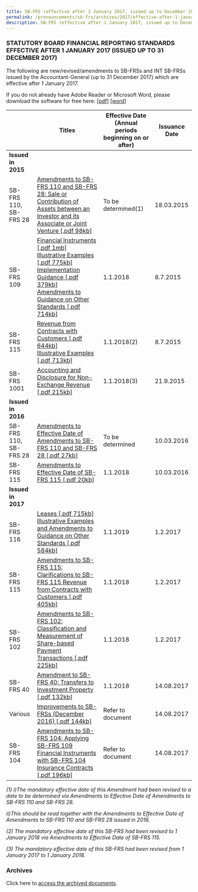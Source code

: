 ```yaml
---
title: SB-FRS (effective after 1 January 2017, issued up to December 2017)
permalink: /pronouncements/sb-frs/archives/2017/effective-after-1-january-2017-issued-up-to-december-2017/
description: SB-FRS (effective after 1 January 2017, issued up to December 2017)
---
```

### STATUTORY BOARD FINANCIAL REPORTING STANDARDS EFFECTIVE AFTER 1 JANUARY 2017 (ISSUED UP TO 31 DECEMBER 2017)

The following are new/revised/amendments to SB-FRSs and INT SB-FRSs issued by the Accountant-General (up to 31 December 2017) which are effective after 1 January 2017.

If you do not already have Adobe Reader or Microsoft Word, please download the software for free here: [\[pdf\]](http://www.adobe.com/products/acrobat/readstep2.html) [\[word\]](http://www.microsoft.com/downloads/details.aspx?FamilyID=95e24c87-8732-48d5-8689-ab826e7b8fdf&DisplayLang=en)

|  | Titles | Effective Date (Annual periods beginning on or after) | Issuance Date |
| -------- | -------- | -------- | -------- |
| **Issued in 2015** |  |  |  |
| SB-FRS 110,<br>SB-FRS 28 | [Amendments to SB-FRS 110 and SB-FRS 28: Sale or Contribution of Assets between an Investor and its Associate or Joint Venture [.pdf 98kb]](/files/Docs/Default%20Source/Sb%20Frs/Aft%201%20Jan%202017%20to%20Dec%202017/amendments_to_sb-frs_110_and_sb-frs_28.pdf) | To be determined(1) | 18.03.2015 |
| SB-FRS 109 | [Financial Instruments [.pdf 1mb]](/files/Docs/Default%20Source/Sb%20Frs/Aft%201%20Jan%202017%20to%20Dec%202017/sb-frs_109_(december_2014).pdf)<br>[Illustrative Examples [.pdf 775kb]](/files/Docs/Default%20Source/Sb%20Frs/Aft%201%20Jan%202017%20to%20Dec%202017/sb-frs_109_ie_(december_2014).pdf)<br>[Implementation Guidance [.pdf 379kb]](/files/Docs/Default%20Source/Sb%20Frs/Aft%201%20Jan%202017%20to%20Dec%202017/sb-frs_109_ig_(december_2014).pdf)<br>[Amendments to Guidance on Other Standards [.pdf 714kb]](/files/Docs/Default%20Source/Sb%20Frs/Aft%201%20Jan%202017%20to%20Dec%202017/sb-frs_109_amendments_to_guidance_on_other_standards_(december_2014).pdf) | 1.1.2018 | 8.7.2015 |
| SB-FRS 115 | [Revenue from Contracts with Customers [.pdf 644kb]](/files/Docs/Default%20Source/Sb%20Frs/Aft%201%20Jan%202017%20to%20Dec%202017/sb-frs_115_(november_2014).pdf)<br>[Illustrative Examples [.pdf 713kb]](/files/Docs/Default%20Source/Sb%20Frs/Aft%201%20Jan%202017%20to%20Dec%202017/sb-frs_115_ie_(november_2014).pdf) | 1.1.2018(2) | 8.7.2015 |
| SB-FRS 1001 | [Accounting and Disclosure for Non-Exchange Revenue [.pdf 215kb]](/files/Docs/Default%20Source/Sb%20Frs/Aft%201%20Jan%202017%20to%20Dec%202017/sb-frs1001_non-exchange_revenue_(2018).pdf) | 1.1.2018(3) | 21.9.2015 |
| **Issued in 2016** |  |  |  |
| SB-FRS 110,<br>SB-FRS 28 | [Amendments to Effective Date of Amendments to SB-FRS 110 and SB-FRS 28 [.pdf 27kb]](/files/Docs/Default%20Source/Sb%20Frs/Aft%201%20Jan%202017%20to%20Dec%202017/amendments_to_effective_date_of_amendments_to_sb-frs_110_and_sb-frs_28.pdf) | To be determined | 10.03.2016 |
| SB-FRS 115 | [Amendments to Effective Date of SB-FRS 115 [.pdf 20kb]](/files/Docs/Default%20Source/Sb%20Frs/Aft%201%20Jan%202017%20to%20Dec%202017/amendments_to_effective_date_of_sb-frs_115.pdf) | 1.1.2018 | 10.03.2016 |
| **Issued in 2017** |  |  |  |
| SB-FRS 116 | [Leases [.pdf 715kb]](/files/Docs/Default%20Source/Sb%20Frs/Aft%201%20Jan%202017%20to%20Dec%202017/sb-frs_116_(2019).pdf)<br>[Illustrative Examples and Amendments to Guidance on Other Standards [.pdf 584kb]](/files/Docs/Default%20Source/Sb%20Frs/Aft%201%20Jan%202017%20to%20Dec%202017/sb-frs_116_ie_(2019).pdf) | 1.1.2019 | 1.2.2017 |
| SB-FRS 115 | [Amendments to SB-FRS 115: Clarifications to SB-FRS 115 Revenue from Contracts with Customers [.pdf 405kb]](/files/Docs/Default%20Source/Sb%20Frs/Aft%201%20Jan%202017%20to%20Dec%202017/amendments_to_sb-frs_115_clarifications_to_sb-frs_115.pdf) | 1.1.2018 | 1.2.2017 |
| SB-FRS 102 | [Amendments to SB-FRS 102: Classification and Measurement of Share-based Payment Transactions [.pdf 225kb]](/files/Docs/Default%20Source/Sb%20Frs/Aft%201%20Jan%202017%20to%20Dec%202017/amendments_to_sb-frs_102.pdf) | 1.1.2018 | 1.2.2017 |
| SB-FRS 40 | [Amendment to SB-FRS 40: Transfers to Investment Property [.pdf 132kb]](/files/Docs/Default%20Source/Sb%20Frs/Aft%201%20Jan%202017%20to%20Dec%202017/amendments_to_sb-frs_40.pdf) | 1.1.2018 | 14.08.2017 |
| Various | [Improvements to SB-FRSs (December 2016) [.pdf 144kb]](/files/Docs/Default%20Source/Sb%20Frs/Aft%201%20Jan%202017%20to%20Dec%202017/improvements_to_sb-frss(dec_2016).pdf) | Refer to document | 14.08.2017 |
| SB-FRS 104 | [Amendments to SB-FRS 104: Applying SB-FRS 109 Financial Instruments with SB-FRS 104 Insurance Contracts [.pdf 196kb]](/files/Docs/Default%20Source/Sb%20Frs/Aft%201%20Jan%202017%20to%20Dec%202017/amendments_to_sb-frs_104.pdf) | Refer to document | 14.08.2017 |

*(1) i)The mandatory effective date of this Amendment had been revised to a date to be determined via Amendments to Effective Date of Amendments to SB-FRS 110 and SB-FRS 28.*

*ii)This should be read together with the Amendments to Effective Date of Amendments to SB-FRS 110 and SB-FRS 28 issued in 2016.*

*(2) The mandatory effective date of this SB-FRS had been revised to 1 January 2018 via Amendments to Effective Date of SB-FRS 115.*

*(3) The mandatory effective date of this SB-FRS had been revised from 1 January 2017 to 1 January 2018.*

### Archives 

Click here to [access the archived documents](/pronouncements/sb-frs/archives/).